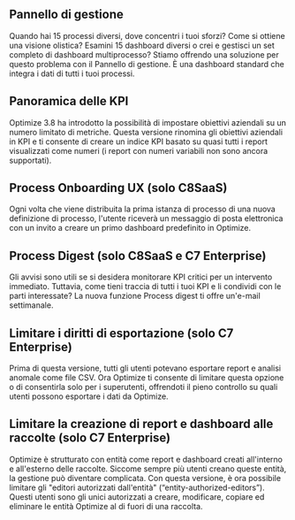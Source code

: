 ## Pannello di gestione

Quando hai 15 processi diversi, dove concentri i tuoi sforzi? Come si ottiene una visione olistica? Esamini 15 dashboard diversi o crei e gestisci un set completo di dashboard multiprocesso?
Stiamo offrendo una soluzione per questo problema con il Pannello di gestione. È una dashboard standard che integra i dati di tutti i tuoi processi.

## Panoramica delle KPI

Optimize 3.8 ha introdotto la possibilità di impostare obiettivi aziendali su un numero limitato di metriche. Questa versione rinomina gli obiettivi aziendali in KPI e ti consente di creare un indice KPI basato su quasi tutti i report visualizzati come numeri (i report con numeri variabili non sono ancora supportati).

## Process Onboarding UX (solo C8SaaS)

Ogni volta che viene distribuita la prima istanza di processo di una nuova definizione di processo, l'utente riceverà un messaggio di posta elettronica con un invito a creare un primo dashboard predefinito in Optimize.

## Process Digest (solo C8SaaS e C7 Enterprise)

Gli avvisi sono utili se si desidera monitorare KPI critici per un intervento immediato. Tuttavia, come tieni traccia di tutti i tuoi KPI e li condividi con le parti interessate? La nuova funzione Process digest ti offre un'e-mail settimanale.

## Limitare i diritti di esportazione (solo C7 Enterprise)

Prima di questa versione, tutti gli utenti potevano esportare report e analisi anomale come file CSV. Ora Optimize ti consente di limitare questa opzione o di consentirla solo per i superutenti, offrendoti il pieno controllo su quali utenti possono esportare i dati da Optimize.

## Limitare la creazione di report e dashboard alle raccolte (solo C7 Enterprise)

Optimize è strutturato con entità come report e dashboard creati all'interno e all'esterno delle raccolte. Siccome sempre più utenti creano queste entità, la gestione può diventare complicata. Con questa versione, è ora possibile limitare gli "editori autorizzati dall'entità" (“entity-authorized-editors”). Questi utenti sono gli unici autorizzati a creare, modificare, copiare ed eliminare le entità Optimize al di fuori di una raccolta.

